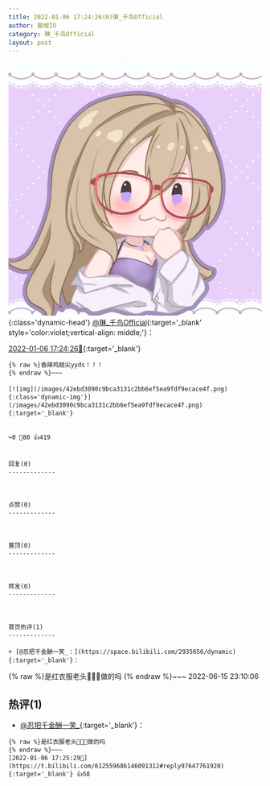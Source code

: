 ```yaml
---
title: 2022-01-06 17:24:26(0)琳_千鸟Official
author: 御坂IO
category: 琳_千鸟Official
layout: post
---
```


![img](/images/c0a88f85ebd0d056f37b114e0748e69556c8b488.jpg){:class='dynamic-head'}
[@琳_千鸟Official](https://space.bilibili.com/1620923329/dynamic){:target='_blank' style='color:violet;vertical-align: middle;'}：

[2022-01-06 17:24:26🔗](https://t.bilibili.com/612559686146091312){:target='_blank'}

~~~
{% raw %}香辣鸡翅尖yyds！！！
{% endraw %}~~~

[![img](/images/42ebd3090c9bca3131c2bb6ef5ea9fdf9ecace4f.png){:class='dynamic-img'}](/images/42ebd3090c9bca3131c2bb6ef5ea9fdf9ecace4f.png){:target='_blank'}


↪️0 💬80 👍419


回复(0)
-------------



点赞(0)
-------------



置顶(0)
-------------



转发(0)
-------------



首页热评(1)
-------------

+ [@忍把千金酬一笑_：](https://space.bilibili.com/2935656/dynamic){:target='_blank'}：
~~~
{% raw %}是红衣服老头👨🏻‍🦳做的吗
{% endraw %}~~~
2022-06-15 23:10:06


热评(1)
-------------

+ [@忍把千金酬一笑_](https://space.bilibili.com/2935656/dynamic){:target='_blank'}：
~~~
{% raw %}是红衣服老头👨🏻‍🦳做的吗
{% endraw %}~~~
[2022-01-06 17:25:29🔗](https://t.bilibili.com/612559686146091312#reply97647761920){:target='_blank'} 👍58


